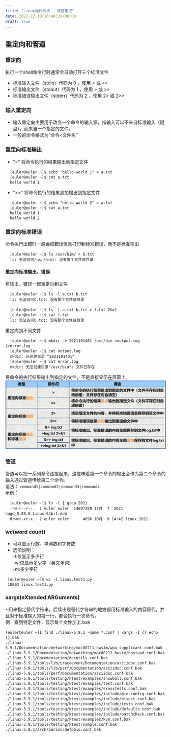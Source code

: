 ```yaml
---
title: "Linux操作系统—— 课堂笔记"
date: 2022-12-10T16:40:28+08:00
draft: true
---
```

## 重定向和管道

### 重定向
执行一个shell命令行时通常会自动打开三个标准文件
- 标准输入文件（stdin）代码为 0 ，使用 < 或 << 
- 标准输出文件（stdout）代码为 1 ，使用 > 或 >>
- 标准错误输出文件（stderr）代码为 2 ，使用 2> 或 2>>
### 输入重定向
- 输入重定向主要用于改变一个命令的输入源，指输入可以不来自标准输入（键盘），而来自一个指定的文件。
- 一般的命令格式为“命令<文件名”
### 重定向标准输出
- ">" 将命令执行的结果输出到指定文件  
```
  [euler@euler ~]$ echo "hello world 1" > a.txt
  [euler@euler ~]$ cat a.txt
  hello world 1
 ```
- ">>" 将命令执行的结果追加输出到指定文件  
```
  [euler@euler ~]$ echo "hello world 2" > a.txt
  [euler@euler ~]$ cat a.txt
  hello world 1
  hello world 2
```
### 重定向标准错误
命令执行出错时一般会把错误信息打印到标准错误，而不是标准输出
```
  [euler@euler ~]$ ls /usr/bim/ > b.txt
  ls: 无法访问/usr/bim/: 没有那个文件或目录
```
#### 重定向标准输出、错误
将输出、错误一起重定向到文件
```
  [euler@euler ~]$ ls -l a.txt b.tct
  ls: 无法访问b.tct: 没有那个文件或目录

  [euler@euler ~]$ ls -l a.txt b.tct > f.txt 2&>1
  [euler@euler ~]$ cat f.txt
  ls: 无法访问b.tct: 没有那个文件或目录
```
重定向到不同文件
```
  [euler@euler ~]$ mkdir -v 2021101401 /usr/bin >output.log 2>error.log
  [euler@euler ~]$ cat output.log
  mkdir: 已创建目录 "2021101401"
  [euler@euler ~]$ cat error.log
  mkdir: 无法创建目录"/usr/bin": 文件已存在 
```
将命令的执行结果输出到指定的文件，不是直接显示在屏幕上。
![](/img/image.png)
### 管道
管道可以把一系列命令连接起来，这意味着第一个命令的输出会作为第二个命令的输入通过管道传给第二个命令。  
语法：
`command1|command2|command3|command4`  
示例：
```
  [euler@euler ~]$ ls -l | grep 2021
  -rw-r--r--.  1 euler euler  14697388 12月  7  2021 hugo_0.80.0_Linux-64bit.deb
  drwxr-xr-x.  2 euler euler      4096 10月  9 14:42 linux.2021
```
### wc(word count)
- 可以显示行数、单词数和字符数
- 选项说明：  
 -l:仅显示多少行  
 -w:仅显示多少字（英文单词）  
 -m:多少字符  
 ```
  [euler@euler ~]$ wc -l linux.test1.py
  10003 linux.test1.py
```
### xargs(eXtended ARGuments)
-I用来指定替代字符串，后续出现替代字符串的地方都用标准输入的内容替代。并且对于标准输入的每一行，都会执行一次命令。  
例：查到特定文件，显示每个文件加上.bak
```
[euler@euler ~]$ find ./linux-5.9.1 -name *.conf | xargs -I {} echo {}.bak
./linux-5.9.1/Documentation/networking/mac80211_hwsim/wpa_supplicant.conf.bak
./linux-5.9.1/Documentation/networking/mac80211_hwsim/hostapd.conf.bak
./linux-5.9.1/Documentation/docutils.conf.bak
./linux-5.9.1/tools/lib/traceevent/Documentation/asciidoc.conf.bak
./linux-5.9.1/tools/lib/perf/Documentation/asciidoc.conf.bak
./linux-5.9.1/tools/perf/Documentation/asciidoc.conf.bak
./linux-5.9.1/tools/testing/ktest/examples/snowball.conf.bak
./linux-5.9.1/tools/testing/ktest/examples/test.conf.bak
./linux-5.9.1/tools/testing/ktest/examples/crosstests.conf.bak
./linux-5.9.1/tools/testing/ktest/examples/include/min-config.conf.bak
./linux-5.9.1/tools/testing/ktest/examples/include/bisect.conf.bak
./linux-5.9.1/tools/testing/ktest/examples/include/tests.conf.bak
./linux-5.9.1/tools/testing/ktest/examples/include/defaults.conf.bak
./linux-5.9.1/tools/testing/ktest/examples/include/patchcheck.conf.bak
./linux-5.9.1/tools/testing/ktest/examples/kvm.conf.bak
./linux-5.9.1/tools/testing/ktest/sample.conf.bak
./linux-5.9.1/arch/parisc/defpalo.conf.bak
```
